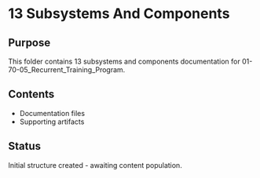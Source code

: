 # 13 Subsystems And Components

## Purpose
This folder contains 13 subsystems and components documentation for 01-70-05_Recurrent_Training_Program.

## Contents
- Documentation files
- Supporting artifacts

## Status
Initial structure created - awaiting content population.
